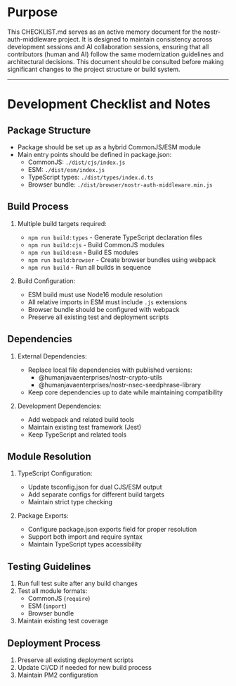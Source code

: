 # Purpose
This CHECKLIST.md serves as an active memory document for the nostr-auth-middleware project. It is designed to maintain consistency across development sessions and AI collaboration sessions, ensuring that all contributors (human and AI) follow the same modernization guidelines and architectural decisions. This document should be consulted before making significant changes to the project structure or build system.

---

# Development Checklist and Notes

## Package Structure
- Package should be set up as a hybrid CommonJS/ESM module
- Main entry points should be defined in package.json:
  - CommonJS: `./dist/cjs/index.js`
  - ESM: `./dist/esm/index.js`
  - TypeScript types: `./dist/types/index.d.ts`
  - Browser bundle: `./dist/browser/nostr-auth-middleware.min.js`

## Build Process
1. Multiple build targets required:
   - `npm run build:types` - Generate TypeScript declaration files
   - `npm run build:cjs` - Build CommonJS modules
   - `npm run build:esm` - Build ES modules
   - `npm run build:browser` - Create browser bundles using webpack
   - `npm run build` - Run all builds in sequence

2. Build Configuration:
   - ESM build must use Node16 module resolution
   - All relative imports in ESM must include `.js` extensions
   - Browser bundle should be configured with webpack
   - Preserve all existing test and deployment scripts

## Dependencies
1. External Dependencies:
   - Replace local file dependencies with published versions:
     - @humanjavaenterprises/nostr-crypto-utils
     - @humanjavaenterprises/nostr-nsec-seedphrase-library
   - Keep core dependencies up to date while maintaining compatibility

2. Development Dependencies:
   - Add webpack and related build tools
   - Maintain existing test framework (Jest)
   - Keep TypeScript and related tools

## Module Resolution
1. TypeScript Configuration:
   - Update tsconfig.json for dual CJS/ESM output
   - Add separate configs for different build targets
   - Maintain strict type checking

2. Package Exports:
   - Configure package.json exports field for proper resolution
   - Support both import and require syntax
   - Maintain TypeScript types accessibility

## Testing Guidelines
1. Run full test suite after any build changes
2. Test all module formats:
   - CommonJS (`require`)
   - ESM (`import`)
   - Browser bundle
3. Maintain existing test coverage

## Deployment Process
1. Preserve all existing deployment scripts
2. Update CI/CD if needed for new build process
3. Maintain PM2 configuration
